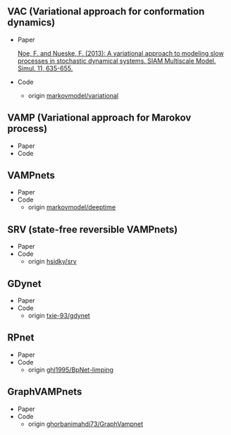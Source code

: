 <script type="text/x-mathjax-config">MathJax.Hub.Config({tex2jax:{inlineMath:[['\$','\$'],['\\(','\\)']],processEscapes:true},CommonHTML: {matchFontHeight:false}});</script>
<script type="text/javascript" async src="https://cdnjs.cloudflare.com/ajax/libs/mathjax/2.7.1/MathJax.js?config=TeX-MML-AM_CHTML"></script>

## VAC (Variational approach for conformation dynamics)



- Paper

   [Noe, F. and Nueske, F. (2013): A variational approach to modeling slow processes in stochastic dynamical systems. SIAM Multiscale Model. Simul. 11, 635-655.]()  

- Code 
  - origin  [markovmodel/variational](https://github.com/markovmodel/variational)

## VAMP (Variational approach for Marokov process)
- Paper []()
- Code []()

## VAMPnets
- Paper []()
- Code 
  - origin [markovmodel/deeptime](https://github.com/markovmodel/deeptime)

## SRV (state-free reversible VAMPnets)
- Paper []()
- Code
  - origin [hsidky/srv](https://github.com/hsidky/srv)

## GDynet
- Paper
- Code
  - origin [txie-93/gdynet](https://github.com/txie-93/gdynet)

## RPnet
- Paper
- Code 
  - origin [ghl1995/BpNet-limping](https://github.com/ghl1995/BpNet-lumping)

## GraphVAMPnets
- Paper
- Code
  - origin [ghorbanimahdi73/GraphVampnet](https://github.com/ghorbanimahdi73/GraphVampNet)
